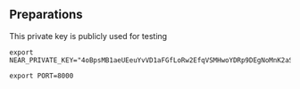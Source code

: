 ## Preparations

This private key is publicly used for testing

```
export NEAR_PRIVATE_KEY="4oBpsMB1aeUEeuYvVD1aFGfLoRw2EfqVSMHwoYDRp9DEgNoMnK2aS1eBzYxhNZtkVEhJ4AyWUwFrjFo2zeWCSxtZ"
```

```
export PORT=8000
```

